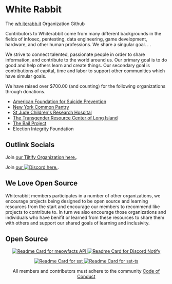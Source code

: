 # White Rabbit

The [wh.iterabb.it](https://wh.iterabb.it) Organization Github

Contributors to Whiterabbit come from many different backgrounds in the fields of infosec, pentesting, data engineering, game development, hardware, and other human professions. We share a singular goal. . .

We strive to connect talented, passionate people in order to share information, and contribute to the world around us. Our primary goal is to do good and help others learn and create things. Our secondary goal is contributions of capital, time and labor to support other communities which have simular goals. 

We have raised over $700.00 (and counting) for the following organizations through donations. 

* [American Foundation for Suicide Prevention](https://afsp.org/)
* [New York Common Pantry](https://nycommonpantry.org/)
* [St Jude Children's Research Hospital](https://www.stjude.org/)
* [The Transgender Resource Center of Long Island](https://trcli.org/)
* [The Bail Project](https://bailproject.org/)
* Election Integrity Foundation 

## Outlink Socials 

Join [our Tiltify Organization here.](https://tiltify.com/+wh-iterabb-it/profile). 

Join [our ![Discord](https://img.shields.io/badge/Discord-7289DA.svg?logo=discord&logoColor=white) here.](#). 


## We Love Open Source  

Whiterabbit members participates in a number of other organizations, we encourage projects being designed to be open source and learning resources from the start and encourage our members to recommend like projects to contribute to. In turn we also encourage those organizations and individuals who have benifit or learned from these resources to share them with others and support our shared goals of learning and inclusivity. 


## Open Source 

<p align="center">
  <a href="https://github.com/wh-iterabb-it/meowfacts"> 
    <img src="https://github-readme-stats.vercel.app/api/pin/?username=wh-iterabb-it&repo=meowfacts" alt="Readme Card for meowfacts API" />
  </a>
  <a href="https://github.com/wh-iterabb-it/discord-notify"> 
    <img src="https://github-readme-stats.vercel.app/api/pin/?username=wh-iterabb-it&repo=discord-notify" alt="Readme Card for Discord Notify" />
  </a>
</p>


<p align="center">
  <a href="https://github.com/wh-iterabb-it/sst"> 
    <img src="https://github-readme-stats.vercel.app/api/pin/?username=wh-iterabb-it&repo=sst" alt="Readme Card for sst" />
  </a>
  <a href="https://github.com/wh-iterabb-it/sst"> 
    <img src="https://github-readme-stats.vercel.app/api/pin/?username=wh-iterabb-it&repo=sst-ts" alt="Readme Card for sst-ts" />
  </a>
</p>




<p align="center">
  All members and contributors must adhere to the community <a href="https://github.com/wh-iterabb-it/.github/blob/main/docs/CODE_OF_CONDUCT.md">Code of Conduct</a>
</p>

